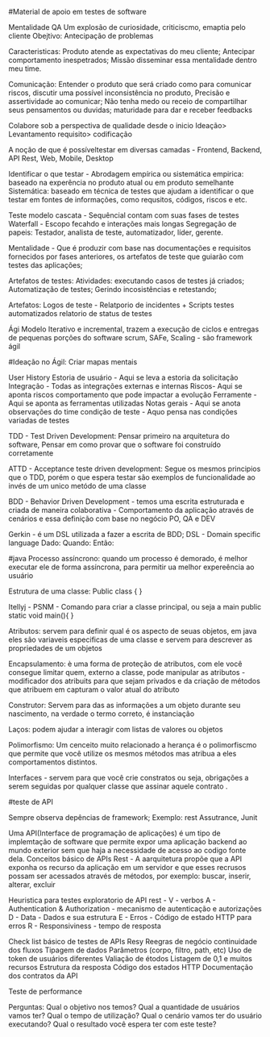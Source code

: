 #Material de apoio em testes de software 

Mentalidade QA
Um explosão de curiosidade, criticiscmo, emaptia pelo cliente
  Obejtivo: Antecipação de problemas

Caracteristicas:
Produto atende as expectativas do meu cliente;
Antecipar comportamento inespetrados;
Missão disseminar essa mentalidade dentro meu time.

Comunicação: Entender o produto que será criado como para  comunicar riscos, discutir uma possível inconsistência no produto,
  Precisão e assertividade ao comunicar;
  Não tenha medo ou receio de compartilhar seus pensamentos ou duvidas;
  maturidade para dar e receber feedbacks

Colabore sob a perspectiva de qualidade desde o inicio
  Ideação> Levantamento requisito> codificação

A noção de que é possíveltestar em diversas camadas -  Frontend, Backend, API Rest, Web, Mobile, Desktop

Identificar o que testar - Abrodagem empírica ou sistemática
empirica: baseado na experência no produto atual ou em produto semelhante
Sistemática: baseado em técnica de testes que ajudam a identificar o que testar em fontes de informações, como requsitos, códigos, riscos e etc.

Teste modelo cascata -  Sequêncial contam com suas fases de testes
  Waterfall - Escopo fecahdo e interações mais longas
Segregação de papeis: Testador, analista de teste, automatizador, líder, gerente.

Mentalidade - Que é produzir com base nas documentações e requisitos fornecidos por fases anteriores, os artefatos de teste que guiarão com testes das aplicações;

Artefatos de testes:
Atividades: executando casos de testes já criados;
Automatização de testes;
Gerindo incosistências e retestando;

Artefatos:
Logos de teste - Relatporio de incidentes + Scripts testes automatizados
relatorio de status de testes

Ági Modelo Iterativo e incremental, trazem a execução de ciclos e entregas de pequenas porções do software
scrum, SAFe, Scaling -  são framework ágil

#Ideação no Ágil: Criar mapas mentais

User History
  Estoria de usuário - Aqui se leva a estoria da solicitação
  Integração - Todas as integrações externas e internas
  Riscos- Aqui se aponta riscos comportamento que pode impactar a evolução
  Ferramente - Aqui se aponta as ferramentas utilizadas
  Notas gerais - Aqui se anota observações do time
  condição de teste -  Aquo pensa nas condições variadas de testes

TDD - Test Driven Development: Pensar primeiro na arquitetura do software, Pensar em como provar que o software foi construído corretamente

ATTD - Acceptance teste driven development: Segue os mesmos principios que o TDD, porém o que espera testar são exemplos de funcionalidade ao invés de um unico metódo de uma classe

BDD -  Behavior Driven Development - temos uma escrita estruturada e criada de maneira colaborativa -  Comportamento da aplicação através de cenários e essa definição com base no negócio PO, QA e DEV

Gerkin - é um DSL utilizada a fazer a escrita de BDD;
  DSL -  Domain specific language
    Dado:
    Quando:
    Então:


#java
Processo assíncrono: quando um processo é demorado, é melhor executar ele de forma assíncrona, para permitir ua melhor expereência ao usuário

Estrutura de uma classe:
Public class <nome da Classe>{
}

Itellyj - PSNM - Comando para criar a classe principal, ou seja a main
  public static void main(){
  }

Atributos: servem para definir qual é os aspecto de seuas objetos, em java eles são variaveis especificas de uma classe e servem para descrever as propriedades de um objetos

Encapsulamento: è uma forma de proteção de atributos, com ele você consegue limitar quem, externo a classe, pode manipular as atributos - modificador dos atribuits para que sejam privados e da criação de métodos que atribuem em capturam o valor atual do atributo

Construtor: Servem para das as informações  a um objeto durante seu nascimento, na verdade o termo correto, é instanciação

Laços: podem ajudar a interagir com listas de valores ou objetos

Polimorfismo: Um cenceito muito relacionado a herança é o polimorfiscmo que permite que você utilize os mesmos métodos mas atribua a eles comportamentos distintos.

Interfaces - servem para que você crie constratos ou seja, obrigações a serem seguidas por qualquer classe que assinar aquele contrato .


#teste de API

Sempre observa depências de framework;
Exemplo: rest Assutrance, Junit

Uma API(Interface de programação de aplicações) é um tipo de implemtação de software que permite expor uma aplicação backend ao mundo exterior sem que haja a necessidade de acesso ao codigo fonte dela.
Conceitos básico de APIs Rest  - A aarquitetura propõe que a API exponha os recurso da aplicação em um servidor e que esses recrusos possam ser acessados através de métodos, por exemplo: buscar, inserir, alterar, excluir

Heuristica para testes exploratorio de API rest -
V - verbos
A - Authentication & Authorization - mecanismo de autenticação e autorizações
D - Data -  Dados e sua estrutura
E - Erros - Código de estado HTTP para erros
R - Responsiviness - tempo de resposta

Check list básico de testes de APIs Resy
Reegras de negócio
continuidade dos fluxos
Tipagem de dados
Parâmetros (corpo, filtro, path, etc)
Uso de token de usuários diferentes
Valiação de étodos
Listagem de 0,1 e muitos recursos
Estrutura da resposta
Código dos estados HTTP
Documentação dos contratos da API



Teste de performance

Perguntas:
Qual o objetivo nos temos?
Qual a quantidade de usuários vamos ter?
Qual o tempo de utilização?
Qual o cenário vamos ter do usuário executando?
Qual o resultado você espera ter com este teste?










